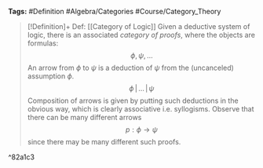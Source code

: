 **Tags:** #Definition #Algebra/Categories #Course/Category_Theory

> [!Definition]+ Def: [[Category of Logic]]
> Given a deductive system of logic, there is an associated *category of proofs*, where the objects are formulas:
> $$\phi,\psi, \dots$$
> An arrow from $\phi$ to $\psi$ is a deduction of $\psi$ from the (uncanceled) assumption $\phi$.
> $$\phi \,|\,\dots\,|\,\psi$$
> Composition of arrows is given by putting such deductions in the obvious way, which is clearly associative i.e. syllogisms. Observe that there can be many different arrows
> $$p:\phi\to\psi$$
> since there may be many different such proofs.

^82a1c3
